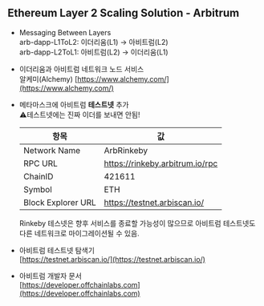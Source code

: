 ## Ethereum Layer 2 Scaling Solution - Arbitrum

* Messaging Between Layers  
arb-dapp-L1ToL2: 이더리움(L1) → 아비트럼(L2)  
arb-dapp-L2ToL1: 아비트럼(L2) → 이더리움(L1)

* 이더리움과 아비트럼 네트워크 노드 서비스  
  알케미(Alchemy) [https://www.alchemy.com/](https://www.alchemy.com/)

* 메타마스크에 아비트럼 <b>테스트넷</b> 추가  
⚠️테스트넷에는 진짜 이더를 보내면 안됨!  

  |항목|값|
  |---|---|
  | Network Name       | ArbRinkeby  |  
  | RPC URL            | https://rinkeby.arbitrum.io/rpc |  
  | ChainID            | 421611  |
  | Symbol             | ETH | 
  | Block Explorer URL | https://testnet.arbiscan.io/ |    

  Rinkeby 테스넷은 향후 서비스를 종료할 가능성이 많으므로 아비트럼 테스트넷도 다른 네트워크로 마이그레이션될 수 있음.

* 아비트럼 테스트넷 탐색기  
  [https://testnet.arbiscan.io/](https://testnet.arbiscan.io/)
  
* 아비트럼 개발자 문서  
  [https://developer.offchainlabs.com](https://developer.offchainlabs.com)



